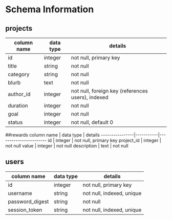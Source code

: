 # Schema Information

## projects
column name | data type | details
------------|-----------|-----------------------
id          | integer   | not null, primary key
title       | string    | not null
category    | string    | not null
blurb       | text      | not null
author_id   | integer   | not null, foreign key (references users), indexed
duration    | integer   | not null
goal        | integer   | not null
status      | integer   | not null, default 0

##rewards
column name     | data type | details
----------------|-----------|-----------------------
id              | integer   | not null, primary key
project_id      | integer   | not null
value           | integer   | not null
description     | text      | not null

## users
column name     | data type | details
----------------|-----------|-----------------------
id              | integer   | not null, primary key
username        | string    | not null, indexed, unique
password_digest | string    | not null
session_token   | string    | not null, indexed, unique
